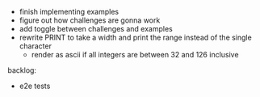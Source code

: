 - finish implementing examples
- figure out how challenges are gonna work
- add toggle between challenges and examples
- rewrite PRINT to take a width and print the range instead of the single character
    - render as ascii if all integers are between 32 and 126 inclusive

backlog:
- e2e tests

